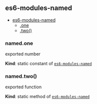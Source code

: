 <a name="module_es6-modules-named"></a>
## es6-modules-named

* [es6-modules-named](#module_es6-modules-named)
    * [.one](#module_es6-modules-named.one)
    * [.two()](#module_es6-modules-named.two)

<a name="module_es6-modules-named.one"></a>
### named.one
exported number

**Kind**: static constant of <code>[es6-modules-named](#module_es6-modules-named)</code>  
<a name="module_es6-modules-named.two"></a>
### named.two()
exported function

**Kind**: static method of <code>[es6-modules-named](#module_es6-modules-named)</code>  
